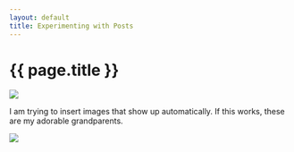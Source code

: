 ```yaml
---
layout: default
title: Experimenting with Posts
---
```


{{ page.title }}
================





![](http://karahmel.github.io/Blog/images/stripe.jpg)




I am trying to insert images that show up automatically. If this works, these are my adorable grandparents.

![](http://karahmel.github.io/Blog/images/Lews.jpg)

